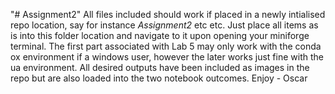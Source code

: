 "# Assignment2" 
All files included should work if placed in a newly intialised repo location, say for instance *Assignment2* etc etc. Just place all items as is into this folder location and navigate to it upon opening your miniforge terminal. The first part associated with Lab 5 may only work with the conda ox environment if a windows user, however the later works just fine with the ua environment. All desired outputs have been included as images in the repo but are also loaded into the two notebook outcomes. Enjoy - Oscar

